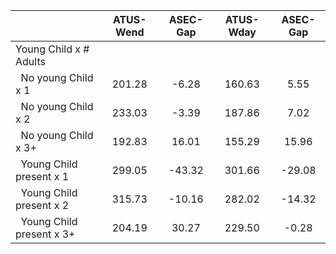 
|                      |    ATUS-Wend |     ASEC-Gap |    ATUS-Wday |     ASEC-Gap |
| -------------------- | :----------: | :----------: | :----------: | :----------: |
| Young Child x # Adults |              |              |              |              |
| &nbsp;&nbsp;No young Child x 1 |       201.28 |        -6.28 |       160.63 |         5.55 |
| &nbsp;&nbsp;No young Child x 2 |       233.03 |        -3.39 |       187.86 |         7.02 |
| &nbsp;&nbsp;No young Child x 3+ |       192.83 |        16.01 |       155.29 |        15.96 |
| &nbsp;&nbsp;Young Child present x 1 |       299.05 |       -43.32 |       301.66 |       -29.08 |
| &nbsp;&nbsp;Young Child present x 2 |       315.73 |       -10.16 |       282.02 |       -14.32 |
| &nbsp;&nbsp;Young Child present x 3+ |       204.19 |        30.27 |       229.50 |        -0.28 |

